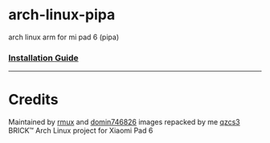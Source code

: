 # arch-linux-pipa
arch linux arm for mi pad 6 (pipa)

### [Installation Guide](https://github.com/qzcs3/arch-linux-pipa/wiki/Installation-guide)
***

# Credits

Maintained by [rmux](https://github.com/rmuxnet) and [domin746826](https://github.com/domin746826)
images repacked by me [qzcs3](https://github.com/qzcs3)    
BRICK™ Arch Linux project for Xiaomi Pad 6

